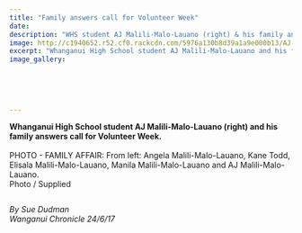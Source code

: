 ```yaml
---
title: "Family answers call for Volunteer Week"
date: 
description: "WHS student AJ Malili-Malo-Lauano (right) & his family answers call for Volunteer Week..."
image: http://c1940652.r52.cf0.rackcdn.com/5976a130b8d39a1a9e000b13/AJ-Malili-Malo-Lauano-Volunteer-wk-chron-24-June.jpg
excerpt: "Whanganui High School student AJ Malili-Malo-Lauano and his family answers call for Volunteer Week."
image_gallery:
    
    
    
    
    
---
```


<p><strong>Whanganui High School student AJ Malili-Malo-Lauano (right) and his family answers call for Volunteer Week.</strong><br /><br />PHOTO - FAMILY AFFAIR: From left: Angela Malili-Malo-Lauano, Kane Todd, Elisala&nbsp;<span>Malili-Malo-Lauano, Manila&nbsp;<span>Malili-Malo-Lauano and AJ&nbsp;<span>Malili-Malo-Lauano.</span><br />Photo / Supplied</span></span></p>
<p><span><span><img src="/uploads/595af261b8d39a317d000355/AJ-Malili-Malo-Lauano-Volunteer-wk-write-up-chron-24-June.PNG" alt="" /></span></span></p>
<p><em>By Sue Dudman<br />Wanganui Chronicle 24/6/17</em></p>

